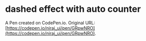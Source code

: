 # dashed effect with auto counter

A Pen created on CodePen.io. Original URL: [https://codepen.io/niraj_ui/pen/GRpwNRO](https://codepen.io/niraj_ui/pen/GRpwNRO).


